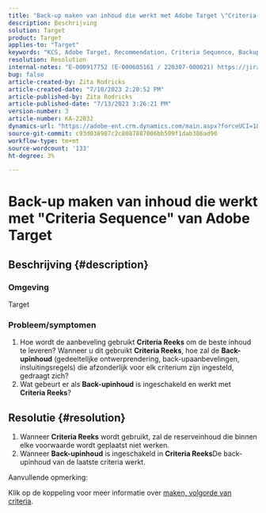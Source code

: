 ```yaml
---
title: "Back-up maken van inhoud die werkt met Adobe Target \"Criteria Sequence\""
description: Beschrijving
solution: Target
product: Target
applies-to: "Target"
keywords: "KCS, Adobe Target, Recommendation, Criteria Sequence, Backup Content"
resolution: Resolution
internal-notes: "E-000917752 (E-000605161 / 220307-000021) https://jira.corp.adobe.com/browse/RECS-5221 https://jira.corp.adobe.com/browse/RECS-5395"
bug: false
article-created-by: Zita Rodricks
article-created-date: "7/10/2023 2:20:52 PM"
article-published-by: Zita Rodricks
article-published-date: "7/13/2023 3:26:21 PM"
version-number: 3
article-number: KA-22032
dynamics-url: "https://adobe-ent.crm.dynamics.com/main.aspx?forceUCI=1&pagetype=entityrecord&etn=knowledgearticle&id=39d227f4-2c1f-ee11-9cbe-6045bd006c82"
source-git-commit: c93d038987c2c8087887006bb509f1dab386ad90
workflow-type: tm+mt
source-wordcount: '133'
ht-degree: 3%

---
```


# Back-up maken van inhoud die werkt met &quot;Criteria Sequence&quot; van Adobe Target

## Beschrijving {#description}


### Omgeving

Target

### Probleem/symptomen

1. Hoe wordt de aanbeveling gebruikt <b>Criteria Reeks</b> om de beste inhoud te leveren? Wanneer u dit gebruikt <b>Criteria Reeks</b>, hoe zal de <b>Back-upinhoud</b> (gedeeltelijke ontwerprendering, back-upaanbevelingen, insluitingsregels) die afzonderlijk voor elk criterium zijn ingesteld, gedraagt zich?
2. Wat gebeurt er als <b>Back-upinhoud</b> is ingeschakeld en werkt met <b>Criteria Reeks</b>?



## Resolutie {#resolution}


1. Wanneer <b>Criteria Reeks</b> wordt gebruikt, zal de reserveinhoud die binnen elke voorwaarde wordt geplaatst niet werken.
2. Wanneer <b>Back-upinhoud</b> is ingeschakeld in <b>Criteria Reeks</b>De back-upinhoud van de laatste criteria werkt.


Aanvullende opmerking:

Klik op de koppeling voor meer informatie over [maken, volgorde van criteria](https://experienceleague.adobe.com/docs/target/using/recommendations/criteria/create-criteria-sequence.html).
